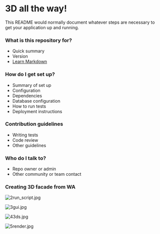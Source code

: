 # 3D all the way! #

This README would normally document whatever steps are necessary to get your application up and running.

### What is this repository for? ###

* Quick summary
* Version
* [Learn Markdown](https://bitbucket.org/tutorials/markdowndemo)

### How do I get set up? ###

* Summary of set up
* Configuration
* Dependencies
* Database configuration
* How to run tests
* Deployment instructions

### Contribution guidelines ###

* Writing tests
* Code review
* Other guidelines

### Who do I talk to? ###

* Repo owner or admin
* Other community or team contact

### Creating 3D facade from WA

![2run_script.jpg](https://bitbucket.org/repo/deay7R/images/4177371873-2run_script.jpg)


![3gui.jpg](https://bitbucket.org/repo/deay7R/images/2092428085-3gui.jpg)


![43ds.jpg](https://bitbucket.org/repo/deay7R/images/912925717-43ds.jpg)


![5render.jpg](https://bitbucket.org/repo/deay7R/images/671782614-5render.jpg)